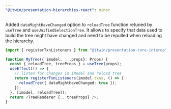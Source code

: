 ```yaml
---
"@itwin/presentation-hierarchies-react": minor
---
```


Added `dataMightHaveChanged` option to `reloadTree` function retuned by `useTree` and `useUnifiedSelectionTree`. It allows to specify that data used to build the tree might have changed and need to be repulled when reloading the hierarchy.

```ts
import { registerTxnListeners } from "@itwin/presentation-core-interop";

function MyTree({ imodel, ...props}: Props) {
  const { reloadTree, treeProps } = useTree(props);
  useEffect(() => {
    // listen for changes in iModel and reload tree
    return registerTxnListeners(imodel.txns, () => {
      reloadTree({ dataMightHaveChanged: true });
    });
  }, [imodel, reloadTree]);
  return <TreeRenderer {...treeProps} />;
}
```
